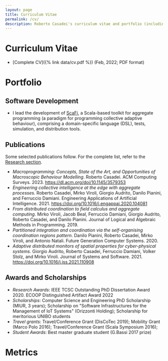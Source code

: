 ```yaml
---
layout: page
title: Curriculum Vitae
permalink: /cv/
description: Roberto Casadei's curriculum vitae and portfolio (including academic activity, professional activity, software artifacts, awards, publications).
---
```


<!-- This page provides a succinct CV. -->

# Curriculum Vitae

- [Complete CV]({% link data/cv.pdf %}) (Feb, 2022; PDF format)

<!-- - [One-page CV]({% link data/onepage.pdf %}) (Feb, 2021; PDF format) -->


# Portfolio

## Software Development

- I lead the development of [ScaFi](https://scafi.github.io), a Scala-based toolkit for aggregate programming (a paradigm for programming collective adaptive behaviour), comprising a domain-specific language (DSL), tests, simulation, and distribution tools.

## Publications

Some selected publications follow. For the complete list, refer to the [Research section](/research).

- *Macroprogramming: Concepts, State of the Art, and Opportunities of Macroscopic Behaviour Modelling*. Roberto Casadei. ACM Computing Surveys. 2023. <https://dl.acm.org/doi/10.1145/3579353>
- *Engineering collective intelligence at the edge with aggregate processes*. Roberto Casadei, Mirko Viroli, Giorgio Audrito, Danilo Pianini, and Ferruccio Damiani. Engineering Applications of Artificial Intelligence. 2021. <https://doi.org/10.1016/j.engappai.2020.104081>
- *From distributed coordination to field calculus and aggregate computing*. Mirko Viroli, Jacob Beal, Ferruccio Damiani, Giorgio Audrito, Roberto Casadei, and Danilo Pianini. Journal of Logical and Algebraic Methods in Programming. 2019.
- *Partitioned integration and coordination via the self-organising coordination regions pattern*. Danilo Pianini, Roberto Casadei, Mirko Viroli, and Antonio Natali. Future Generation Computer Systems. 2020.
- *Adaptive distributed monitors of spatial properties for cyber-physical systems*. Giorgio Audrito, Roberto Casadei, Ferruccio Damiani, Volker Stolz, and Mirko Viroli.
Journal of Systems and Software. 2021. <https://doi.org/10.1016/j.jss.2021.110908>

## Awards and Scholarships

- *Research Awards*: IEEE TCSC Outstanding PhD Dissertation Award 2020. ECOOP Distinguished Artifact Award 2022
- *Scholarships*: Computer Science and Engineering PhD Scholarship (MIUR, 3 years); Scholarship on "Software Infrastructures for the Management of IoT Systems" (Orizzonti Holding); Scholarship for meritorious UNIBO students
- *Travel grants*: Travel/Conference Grant (DisCoTec 2019); Mobility Grant (Marco Polo 2016); Travel/Conference Grant (Scala Symposium 2016);
- *Student Awards*: Best master graduate student (G.Bassi 2017 prize)


# Metrics

<!-- CODERSRANK WIDGETS -->
<script src="https://unpkg.com/@codersrank/summary@x.x.x/codersrank-summary.min.js"></script>
<!--<script src="https://unpkg.com/@codersrank/activity@x.x.x/codersrank-activity.min.js"></script>-->
<script src="https://unpkg.com/@codersrank/skills-chart@x.x.x/codersrank-skills-chart.min.js"></script>

<div class="mt-3">
  <codersrank-summary username="metaphori" layout="horizontal"  branding="false"></codersrank-summary>
</div>
<!--
<div class="mt-4">
  <codersrank-activity username="metaphori" labels legend tooltip branding="false" step="5" weeks="26"></codersrank-activity>
</div>
-->
<div class="mt-4">
  <codersrank-skills-chart username="metaphori" branding="false" label legend tooltip layout="horizontal"
  skills="Scala,Java,Kotlin,C,C++,Ruby,Python,Bash,Haskell,Erlang,C#,Javascript,NodeJS,HTML,CSS,Other" show-other-skills="true"></codersrank-skills-chart>
</div>
